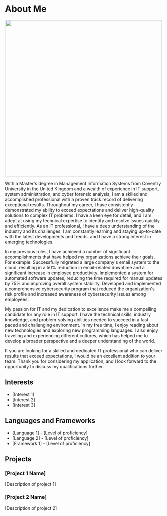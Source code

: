 # About Me 
<p align="center">
<Img align="center" src="https://user-images.githubusercontent.com/126709313/222251655-bbaf311f-1c90-4990-8f3f-993595b9832b.jpeg" width="500"/>
</p>

<p align="justify-content">
    With a Master's degree in Management Information Systems from Coventry University in the United Kingdom and a wealth of experience in IT support, system administration, and cyber forensic analysis, I am a skilled and accomplished professional with a proven track record of delivering exceptional results.
Throughout my career, I have consistently demonstrated my ability to exceed expectations and deliver high-quality solutions to complex IT problems. I have a keen eye for detail, and I am adept at using my technical expertise to identify and resolve issues quickly and efficiently. As an IT professional, I have a deep understanding of the industry and its challenges. I am constantly learning and staying up-to-date with the latest developments and trends, and I have a strong interest in emerging technologies. 

In my previous roles, I have achieved a number of significant accomplishments that have helped my organizations achieve their goals. For example:
Successfully migrated a large company's email system to the cloud, resulting in a 50% reduction in email-related downtime and a significant increase in employee productivity. Implemented a system for automated software updates, reducing the time required for manual updates by 75% and improving overall system stability. Developed and implemented a comprehensive cybersecurity program that reduced the organization's risk profile and increased awareness of cybersecurity issues among employees.

My passion for IT and my dedication to excellence make me a compelling candidate for any role in IT support. I have the technical skills, industry knowledge, and problem-solving abilities needed to succeed in a fast-paced and challenging environment. In my free time, I enjoy reading about new technologies and exploring new programming languages. I also enjoy traveling and experiencing different cultures, which has helped me to develop a broader perspective and a deeper understanding of the world.

If you are looking for a skilled and dedicated IT professional who can deliver results that exceed expectations, I would be an excellent addition to your team. Thank you for considering my application, and I look forward to the opportunity to discuss my qualifications further.
</p>

## Interests

- [Interest 1]
- [Interest 2]
- [Interest 3]

## Languages and Frameworks

- [Language 1] - [Level of proficiency]
- [Language 2] - [Level of proficiency]
- [Framework 1] - [Level of proficiency]

## Projects

### [Project 1 Name]

[Description of project 1]

### [Project 2 Name]

[Description of project 2]

